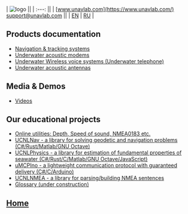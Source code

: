 | ![logo](https://ucnl.github.io/documentation/sm_logo.png) ||
| :---: ||
| [www.unavlab.com](https://www.unavlab.com/) <br/> [support@unavlab.com](mailto:support@unavlab.com) ||
| [EN](README.md) | [RU](README_RU.md) |

## Products documentation
* [Navigation & tracking systems](navigation_and_tracking_systems_en.md)
* [Underwater acoustic modems](underwater_acoustic_modems_en.md)
* [Underwater Wireless voice systems (Underwater telephone)](underwater_wireless_voice_systems_en.md)
* [Underwater acoustic antennas](underwater_acoustic_antennas_en.md)

## Media & Demos
* [Videos](media_videos_en.md)

## Our educational projects
* [Online utilities: Depth, Speed of sound, NMEA0183 etc.](online_utilities_en.md)
* [UCNLNav - a library for solving geodetic and navigation problems (C#/Rust/Matlab/GNU Octave)](https://github.com/ucnl/UCNLNav)
* [UCNLPhysics - a library for estimation of fundamental properties of seawater (C#/Rust/C/Matlab/GNU Octave/JavaScript)](https://github.com/ucnl/UCNLPhysics)
* [uMCPIno - a lightweight communication protocol with guaranteed delivery (C#/C/Arduino)](https://github.com/AlekUnderwater/uMCPIno)
* [UCNLNMEA - a library for parsing/building NMEA sentences](https://github.com/ucnl/UCNLNMEA)
* [Glossary (under construction)](README.md)

## [Home](README.md)
